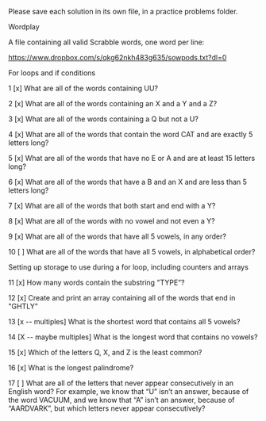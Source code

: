 Please save each solution in its own file, in a practice problems folder.

Wordplay

A file containing all valid Scrabble words, one word per line:

https://www.dropbox.com/s/qkg62nkh483g635/sowpods.txt?dl=0


For loops and if conditions

1 [x] What are all of the words containing UU?

2 [x] What are all of the words containing an X and a Y and a Z?

3 [x] What are all of the words containing a Q but not a U?

4 [x] What are all of the words that contain the word CAT and are exactly 5 letters long?

5 [x] What are all of the words that have no E or A and are at least 15 letters long?

6 [x] What are all of the words that have a B and an X and are less than 5 letters long?

7 [x] What are all of the words that both start and end with a Y?

8 [x] What are all of the words with no vowel and not even a Y?

9 [x] What are all of the words that have all 5 vowels, in any order?

10 [ ] What are all of the words that have all 5 vowels, in alphabetical order?


Setting up storage to use during a for loop, including counters and arrays


11 [x] How many words contain the substring "TYPE”?

12 [x] Create and print an array containing all of the words that end in "GHTLY"

13 [x -- multiples] What is the shortest word that contains all 5 vowels?

14 [X --  maybe multiples] What is the longest word that contains no vowels?

15 [x] Which of the letters Q, X, and Z is the least common?

16 [x] What is the longest palindrome?

17 [ ] What are all of the letters that never appear consecutively in an English word? For example, we know that “U” isn’t an answer, because of the word VACUUM, and we know that “A” isn’t an answer, because of “AARDVARK”, but which letters never appear consecutively?

